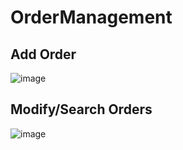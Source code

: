 # OrderManagement

## Add Order
![image](https://imgur.com/FwbyGjN.png)

## Modify/Search Orders
![image](https://imgur.com/BG7izaw.png)
